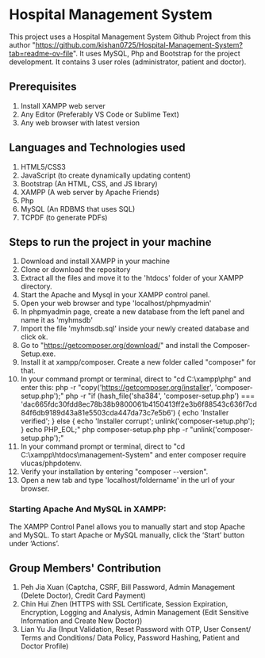 # Hospital Management System
This project uses a Hospital Management System Github Project from this author "https://github.com/kishan0725/Hospital-Management-System?tab=readme-ov-file". It uses MySQL, Php and Bootstrap for the project development. It contains 3 user roles (administrator, patient and doctor).

## Prerequisites
1. Install XAMPP web server
2. Any Editor (Preferably VS Code or Sublime Text)
3. Any web browser with latest version

## Languages and Technologies used
1. HTML5/CSS3
2. JavaScript (to create dynamically updating content)
3. Bootstrap (An HTML, CSS, and JS library)
4. XAMPP (A web server by Apache Friends)
5. Php
6. MySQL (An RDBMS that uses SQL)
7. TCPDF (to generate PDFs)

## Steps to run the project in your machine
1. Download and install XAMPP in your machine
2. Clone or download the repository
3. Extract all the files and move it to the 'htdocs' folder of your XAMPP directory.
4. Start the Apache and Mysql in your XAMPP control panel.
5. Open your web browser and type 'localhost/phpmyadmin'
6. In phpmyadmin page, create a new database from the left panel and name it as 'myhmsdb'
7. Import the file 'myhmsdb.sql' inside your newly created database and click ok.
8. Go to "https://getcomposer.org/download/" and install the Composer-Setup.exe.
9. Install it at xampp/composer. Create a new folder called "composer" for that.
10. In your command prompt or terminal, direct to "cd C:\xampp\php" and enter this:
php -r "copy('https://getcomposer.org/installer', 'composer-setup.php');"
php -r "if (hash_file('sha384', 'composer-setup.php') === 'dac665fdc30fdd8ec78b38b9800061b4150413ff2e3b6f88543c636f7cd84f6db9189d43a81e5503cda447da73c7e5b6') { echo 'Installer verified'; } else { echo 'Installer corrupt'; unlink('composer-setup.php'); } echo PHP_EOL;"
php composer-setup.php
php -r "unlink('composer-setup.php');"
12. In your command prompt or terminal, direct to "cd C:\xampp\htdocs\management-System" and enter
composer require vlucas/phpdotenv.
13. Verify your installation by entering "composer --version".
14. Open a new tab and type 'localhost/foldername' in the url of your browser.

### Starting Apache And MySQL in XAMPP:
  The XAMPP Control Panel allows you to manually start and stop Apache and MySQL. To start Apache or MySQL manually, click the ‘Start’ button under ‘Actions’.
  
## Group Members' Contribution
1. Peh Jia Xuan (Captcha, CSRF, Bill Password, Admin Management (Delete Doctor), Credit Card Payment)
2. Chin Hui Zhen (HTTPS with SSL Certificate, Session Expiration, Encryption, Logging and Analysis, Admin Management (Edit Sensitive Information and Create New Doctor))
3. Lian Yu Jia (Input Validation, Reset Password with OTP, User Consent/ Terms and Conditions/ Data Policy, Password Hashing, Patient and Doctor Profile)

